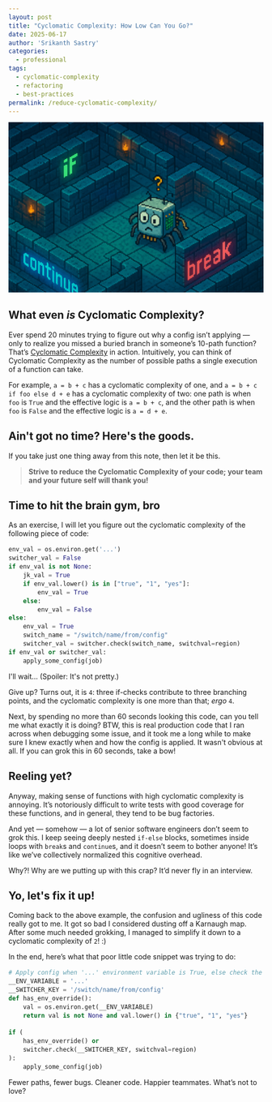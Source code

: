 ```yaml
---
layout: post
title: "Cyclomatic Complexity: How Low Can You Go?"
date: 2025-06-17
author: 'Srikanth Sastry'
categories:
  - professional
tags: 
  - cyclomatic-complexity
  - refactoring
  - best-practices
permalink: /reduce-cyclomatic-complexity/
---
```


![](/images/cpu-in-maze-pixel-art.png)
## What even _is_ Cyclomatic Complexity?
Ever spend 20 minutes trying to figure out why a config isn’t applying — only to realize you missed a buried branch in someone’s 10-path function? That’s [Cyclomatic Complexity](https://en.wikipedia.org/wiki/Cyclomatic_complexity) in action. Intuitively, you can think of Cyclomatic Complexity as the number of possible paths a single execution of a function can take. 

For example, `a = b + c` has a cyclomatic complexity of one, and `a = b + c if foo else d + e` has a cyclomatic complexity of two: one path is when `foo` is `True` and the effective logic is `a = b + c`, and the other path is when `foo` is `False` and the effective logic is `a = d + e`.

## Ain't got no time? Here's the goods.

If you take just one thing away from this note, then let it be this.

> **Strive to reduce the Cyclomatic Complexity of your code; your team and your future self will thank you!**

## Time to hit the brain gym, bro
As an exercise, I will let you figure out the cyclomatic complexity of the following piece of code:

```python
env_val = os.environ.get('...')
switcher_val = False
if env_val is not None:
    jk_val = True
    if env_val.lower() is in ["true", "1", "yes"]:
        env_val = True
    else:
        env_val = False
else:
    env_val = True
    switch_name = "/switch/name/from/config"
    switcher_val = switcher.check(switch_name, switchval=region)
if env_val or switcher_val:
    apply_some_config(job)
```

I'll wait... (Spoiler: It's not pretty.)

Give up? Turns out, it is `4`: three if-checks contribute to three branching points, and the cyclomatic complexity is one more than that; _ergo_ `4`.

Next, by spending no more than 60 seconds looking this code, can you tell me what exactly it is doing? BTW, this is real production code that I ran across when debugging some issue, and it took me a long while to make sure I knew exactly when and how the config is applied. It wasn't obvious at all. If you can grok this in 60 seconds, take a bow!

## Reeling yet?

Anyway, making sense of functions with high cyclomatic complexity is annoying. It’s notoriously difficult to write tests with good coverage for these functions, and in general, they tend to be bug factories.

And yet — somehow — a lot of senior software engineers don’t seem to grok this. I keep seeing deeply nested `if-else` blocks, sometimes inside loops with `break`s and `continue`s, and it doesn’t seem to bother anyone! It’s like we’ve collectively normalized this cognitive overhead. 

Why?! Why are we putting up with this crap? It’d never fly in an interview.


## Yo, let's fix it up!
Coming back to the above example, the confusion and ugliness of this code really got to me. It got so bad I considered dusting off a Karnaugh map. After some much needed grokking, I managed to simplify it down to a cyclomatic complexity of `2`! :)

In the end, here’s what that poor little code snippet was trying to do:

```python
# Apply config when '...' environment variable is True, else check the switch
__ENV_VARIABLE = '...'
__SWITCHER_KEY = '/switch/name/from/config'
def has_env_override():
    val = os.environ.get(__ENV_VARIABLE)
    return val is not None and val.lower() in {"true", "1", "yes"}

if (
    has_env_override() or 
    switcher.check(__SWITCHER_KEY, switchval=region)
):
    apply_some_config(job)
```

Fewer paths, fewer bugs. Cleaner code. Happier teammates. What’s not to love?
